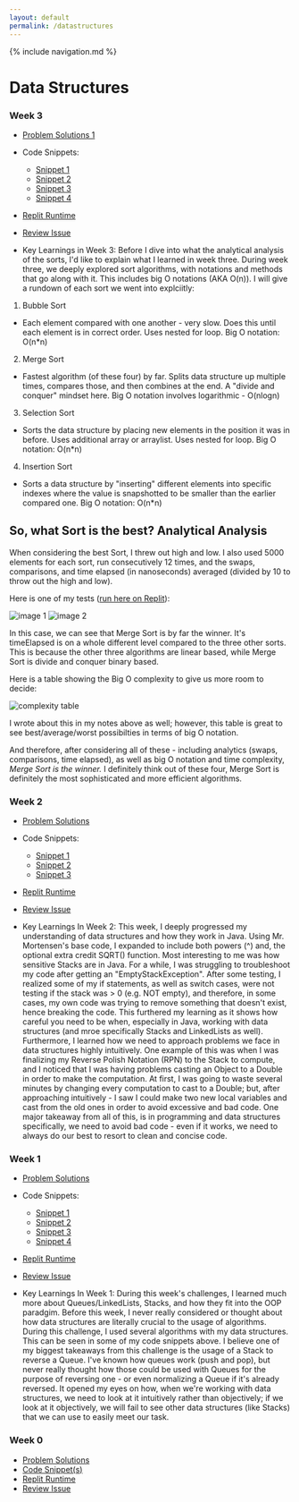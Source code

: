```yaml
---
layout: default
permalink: /datastructures
---
```

{% include navigation.md %}
# Data Structures 

### **Week 3**
* [Problem Solutions 1](https://github.com/nolanplatt/AP-CSA-Data-Structures/tree/main/challenge3)
* Code Snippets:
   * [Snippet 1](https://github.com/nolanplatt/AP-CSA-Data-Structures/blob/main/challenge3/imports/AdvancedArrayList.java#L50-L56)
   * [Snippet 2](https://github.com/nolanplatt/AP-CSA-Data-Structures/blob/main/challenge3/Challenge3.java#L138-L146)
   * [Snippet 3](https://github.com/nolanplatt/AP-CSA-Data-Structures/blob/main/challenge3/Challenge3.java#L241-L259)
   * [Snippet 4](https://github.com/nolanplatt/AP-CSA-Data-Structures/blob/main/challenge3/Challenge3.java#L319-L330)
* [Replit Runtime](https://replit.com/@nolanplatt/AP-CSA-Data-Structures#challenge3/Challenge3.java)
* [Review Issue](https://github.com/rpeddakama/AP-CSA-T3/issues/34)

*  Key Learnings in Week 3:
Before I dive into what the analytical analysis of the sorts, I'd like to explain what I learned in week three. During week three, we deeply explored sort algorithms, with notations and methods that go along with it. This includes big O notations (AKA O(n)). I will give a rundown of each sort we went into explciitly:
1. Bubble Sort
- Each element compared with one another - very slow. Does this until each element is in correct order. Uses nested for loop. Big O notation: O(n*n)
2. Merge Sort
- Fastest algorithm (of these four) by far. Splits data structure up multiple times, compares those, and then combines at the end. A "divide and conquer" mindset here. Big O notation involves logarithmic - O(nlogn)
3. Selection Sort
- Sorts the data structure by placing new elements in the position it was in before. Uses additional array or arraylist. Uses nested for loop. Big O notation: O(n*n)
4. Insertion Sort
- Sorts a data structure by "inserting" different elements into specific indexes where the value is snapshotted to be smaller than the earlier compared one. Big O notation: O(n*n)
## So, what Sort is the best? Analytical Analysis

When considering the best Sort, I threw out high and low. I also used 5000 elements for each sort, run consecutively 12 times, and the swaps, comparisons, and time elapsed (in nanoseconds) averaged (divided by 10 to throw out the high and low). 

Here is one of my tests ([run here on Replit](https://replit.com/@nolanplatt/AP-CSA-Data-Structures#challenge3/Challenge3.java)):

![image 1](https://cdn.discordapp.com/attachments/692775247749054605/960486369694711898/Screen_Shot_2022-04-04_at_3.29.23_AM.png)
![image 2](https://cdn.discordapp.com/attachments/692775247749054605/960486388745261076/Screen_Shot_2022-04-04_at_3.29.29_AM.png)

In this case, we can see that Merge Sort is by far the winner. It's timeElapsed is on a whole different level compared to the three other sorts. This is because the other three algorithms are linear based, while Merge Sort is divide and conquer binary based.

Here is a table showing the Big O complexity to give us more room to decide:

![complexity table](https://cdn.discordapp.com/attachments/692775247749054605/960487260522967050/Screen_Shot_2022-04-04_at_3.33.10_AM.png)

I wrote about this in my notes above as well; however, this table is great to see best/average/worst possibilties in terms of big O notation.

And therefore, after considering all of these - including analytics (swaps, comparisons, time elapsed), as well as big O notation and time complexity, *Merge Sort is the winner.* I definitely think out of these four, Merge Sort is definitely the most sophisticated and more efficient algorithms. 
### **Week 2**
* [Problem Solutions](https://github.com/nolanplatt/AP-CSA-Data-Structures/blob/main/challenge2/imports/Calculator.java)
* Code Snippets:
   * [Snippet 1](https://github.com/nolanplatt/AP-CSA-Data-Structures/blob/main/challenge2/imports/Calculator.java#L179-#L192)
   * [Snippet 2](https://github.com/nolanplatt/AP-CSA-Data-Structures/blob/main/challenge2/imports/Calculator.java#L199-#L200)
   * [Snippet 3](https://github.com/nolanplatt/AP-CSA-Data-Structures/blob/main/challenge2/imports/Calculator.java#L202-#L215)
* [Replit Runtime](https://replit.com/@nolanplatt/AP-CSA-Data-Structures#challenge2/Challenge2.java)
* [Review Issue](https://github.com/rpeddakama/AP-CSA-T3/issues/28)

* Key Learnings In Week 2:
This week, I deeply progressed my understanding of data structures and how they work in Java. Using Mr. Mortensen's base code, I expanded to include both powers (^) and, the optional extra credit SQRT() function. Most interesting to me was how sensitive Stacks are in Java. For a while, I was struggling to troubleshoot my code after getting an "EmptyStackException". After some testing, I realized some of my if  statements, as well as switch cases, were not testing if the stack was > 0 (e.g. NOT empty), and therefore, in some cases, my own code was trying to remove something that doesn't exist, hence breaking the code. This furthered my learning as it shows how careful you need to be when, especially in Java, working with data structures (and mroe specifically Stacks and LinkedLists as well). Furthermore, I learned how we need to approach problems we face in data structures highly intuitively. One example of this was when I was finalizing my Reverse Polish  Notation (RPN) to the Stack to compute, and I noticed that I was having problems casting an Object to  a Double in order to make the computation. At first, I was going to waste several minutes by changing every computation to cast to a Double; but, after approaching intuitively - I saw I could make two new local variables and cast from the old ones in order to avoid excessive and bad code. One major takeaway from all of this, is in programming and data structures specifically, we need to avoid bad code - even if it works, we need to always do our best to resort to clean and concise code.



### **Week 1**
* [Problem Solutions](https://github.com/nolanplatt/AP-CSA-Data-Structures/blob/main/challenge1/Challenge1.java)
* Code Snippets:
   * [Snippet 1](https://github.com/nolanplatt/AP-CSA-Data-Structures/blob/main/challenge1/Challenge1.java#L59-L66)
   * [Snippet 2](https://github.com/nolanplatt/AP-CSA-Data-Structures/blob/main/challenge1/Challenge1.java#L69-L75)
   * [Snippet 3](https://github.com/nolanplatt/AP-CSA-Data-Structures/blob/main/challenge1/Challenge1.java#L86-L131)
   * [Snippet 4](https://github.com/nolanplatt/AP-CSA-Data-Structures/blob/main/challenge1/Challenge1.java#L141-L150)
* [Replit Runtime](https://replit.com/@nolanplatt/AP-CSA-Data-Structures#challenge1/Challenge1.java)
* [Review Issue](https://github.com/rpeddakama/AP-CSA-T3/issues/22)

* Key Learnings In Week 1:
During this week's challenges, I learned much more about Queues/LinkedLists, Stacks, and how they fit into the OOP paradgim. Before this week, I never really considered or thought about how data structures are literally crucial to the usage of algorithms. During this challenge, I used several algorithms with my data structures. This can be seen in some of my code snippets above. I believe one of my biggest takeaways from this challenge is the usage of a Stack to reverse a Queue. I've known how queues work (push and pop), but never really thought how those could be used with Queues for the purpose of reversing one - or even normalizing a Queue if it's already reversed. It opened my eyes on how, when we're working with data structures, we need to look at it intuitively rather than objectively; if we look at it objectively, we will fail to see other data structures (like Stacks) that we can use to easily meet our task.
### **Week 0**
* [Problem Solutions](https://github.com/nolanplatt/AP-CSA-Data-Structures/tree/main/challenge0)
* [Code Snippet(s)](https://github.com/nolanplatt/AP-CSA-Data-Structures/blob/main/challenge0/imports/Swap.java#L8-L24)
* [Replit Runtime](https://replit.com/@nolanplatt/AP-CSA-Data-Structures#challenge0/Main.java)
* [Review Issue](https://github.com/rpeddakama/AP-CSA-T3/issues/4)

